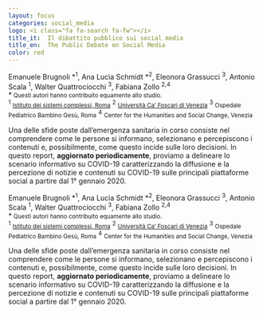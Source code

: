 ```yaml
---
layout: focus
categories: social_media
logo: <i class="fa fa-search fa-fw"></i> 
title_it:  Il dibattito pubblico sui social media
title_en:  The Public Debate on Social Media
color: red
---
```


<div class="it">
  <div class="w3-container">
    <div class="w3-center">
    Emanuele Brugnoli *<sup>1</sup>,
    Ana Lucìa Schmidt *<sup>2</sup>,
    Eleonora Grassucci <sup>3</sup>,
    Antonio Scala <sup>1</sup>,
    Walter Quattrociocchi <sup>3</sup>,
    Fabiana Zollo <sup>2,4</sup><br>
    *<small> Questi autori hanno contribuito equamente allo studio.</small><br>
    <sup>1</sup> <small><a href="https://www.isc.cnr.it/">Istituto dei sistemi complessi, Roma</a></small>
    <sup>2</sup> <small><a href="https://www.unive.it/">Università Ca’ Foscari di Venezia</a></small>
    <sup>3</sup> <small>Ospedale Pediatrico Bambino Gesù, Roma</small>
    <sup>4</sup> <small>Center for the Humanities and Social Change, Venezia</small>
    </div>
    <p> Una delle sfide poste dall’emergenza sanitaria in corso consiste nel comprendere come le persone si informano, selezionano e percepiscono i contenuti e, possibilmente, come questo incide sulle loro decisioni. 
    In questo report, <b>aggiornato periodicamente</b>, proviamo a delineare lo scenario informativo su COVID-19 caratterizzando la diffusione e la percezione di notizie e contenuti su COVID-19 sulle principali piattaforme social a partire dal 1° gennaio 2020.
    </p>
  </div>
</div>

<div class="en">
  <div class="w3-container">
    <div class="w3-center">
    Emanuele Brugnoli *<sup>1</sup>,
    Ana Lucìa Schmidt *<sup>2</sup>,
    Eleonora Grassucci <sup>3</sup>,
    Antonio Scala <sup>1</sup>,
    Walter Quattrociocchi <sup>3</sup>,
    Fabiana Zollo <sup>2,4</sup><br>
    *<small> Questi autori hanno contribuito equamente allo studio.</small><br>
    <sup>1</sup> <small><a href="https://www.isc.cnr.it/">Istituto dei sistemi complessi, Roma</a></small>
    <sup>2</sup> <small><a href="https://www.unive.it/">Università Ca’ Foscari di Venezia</a></small>
    <sup>3</sup> <small>Ospedale Pediatrico Bambino Gesù, Roma</small>
    <sup>4</sup> <small>Center for the Humanities and Social Change, Venezia</small>
    </div>    
    <p> Una delle sfide poste dall’emergenza sanitaria in corso consiste nel comprendere come le persone si informano, selezionano e percepiscono i contenuti e, possibilmente, come questo incide sulle loro decisioni. 
    In questo report, <b>aggiornato periodicamente</b>, proviamo a delineare lo scenario informativo su COVID-19 caratterizzando la diffusione e la percezione di notizie e contenuti su COVID-19 sulle principali piattaforme social a partire dal 1° gennaio 2020.
    </p>
  </div>
</div>
